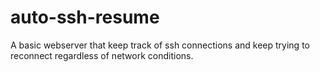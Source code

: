 # auto-ssh-resume

A basic webserver that keep track of ssh connections and keep trying to reconnect regardless of network conditions. 